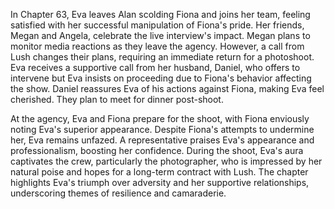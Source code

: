 In Chapter 63, Eva leaves Alan scolding Fiona and joins her team, feeling satisfied with her successful manipulation of Fiona's pride. Her friends, Megan and Angela, celebrate the live interview's impact. Megan plans to monitor media reactions as they leave the agency. However, a call from Lush changes their plans, requiring an immediate return for a photoshoot. Eva receives a supportive call from her husband, Daniel, who offers to intervene but Eva insists on proceeding due to Fiona's behavior affecting the show. Daniel reassures Eva of his actions against Fiona, making Eva feel cherished. They plan to meet for dinner post-shoot.

At the agency, Eva and Fiona prepare for the shoot, with Fiona enviously noting Eva's superior appearance. Despite Fiona's attempts to undermine her, Eva remains unfazed. A representative praises Eva's appearance and professionalism, boosting her confidence. During the shoot, Eva's aura captivates the crew, particularly the photographer, who is impressed by her natural poise and hopes for a long-term contract with Lush. The chapter highlights Eva's triumph over adversity and her supportive relationships, underscoring themes of resilience and camaraderie.